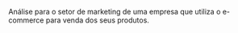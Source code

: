 Análise para o setor de marketing de uma empresa que utiliza o e-commerce para venda dos seus produtos.
